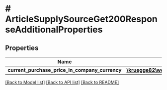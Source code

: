 # # ArticleSupplySourceGet200ResponseAdditionalProperties

## Properties

Name | Type | Description | Notes
------------ | ------------- | ------------- | -------------
**current_purchase_price_in_company_currency** | [**\kruegge82\weclapp\Model\Amount[]**](Amount.md) |  | [optional]

[[Back to Model list]](../../README.md#models) [[Back to API list]](../../README.md#endpoints) [[Back to README]](../../README.md)
